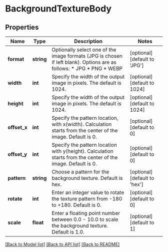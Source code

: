# BackgroundTextureBody

## Properties
Name | Type | Description | Notes
------------ | ------------- | ------------- | -------------
**format** | **string** | Optionally select one of the image formats (JPG is chosen if left blank). Options are as follows:   * JPG   * PNG   * WEBP | [optional] [default to 'JPG']
**width** | **int** | Specify the width of the output image in pixels. The default is 1024. | [optional] [default to 1024]
**height** | **int** | Specify the width of the output image in pixels. The default is 1024. | [optional] [default to 1024]
**offset_x** | **int** | Specify the pattern location, with x(width). Calculation starts from the center of the image. Default is 0. | [optional] [default to 0]
**offset_y** | **int** | Specify the pattern location  with y(height). Calculation starts from the center of the image. Default is 0. | [optional] [default to 0]
**pattern** | **string** | Choose a pattern for the background texture. Default is hex. | [optional] [default to 'hex']
**rotate** | **int** | Enter an integer value to rotate the texture pattern from -180 to +180. Default is 0. | [optional] [default to 0]
**scale** | **float** | Enter a floating point number between 0.0 - 10.0 to scale the background texture. Default is 1.0. | [optional] [default to 1]

[[Back to Model list]](../../README.md#documentation-for-models) [[Back to API list]](../../README.md#documentation-for-api-endpoints) [[Back to README]](../../README.md)

